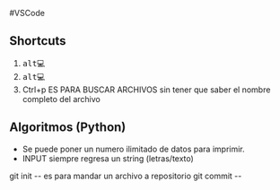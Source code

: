 #VSCode

## Shortcuts


1. <kbd>alt💻
2. <kbd>alt💻
3. Ctrl+p ES PARA BUSCAR ARCHIVOS sin tener que saber el nombre completo del archivo

## Algoritmos (Python)
- Se puede poner un numero ilimitado de datos para imprimir.
- INPUT siempre regresa un string (letras/texto)

git init -- es para mandar un archivo a repositorio
git commit -- 